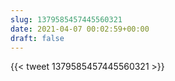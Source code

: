 ```yaml
---
slug: 1379585457445560321
date: 2021-04-07 00:02:59+00:00
draft: false
---
```


{{< tweet 1379585457445560321 >}}
